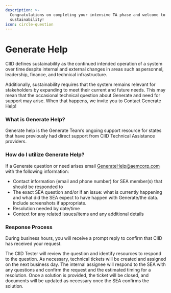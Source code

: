 ```yaml
---
description: >-
  Congratulations on completing your intensive TA phase and welcome to
  sustainability!
icon: circle-question
---
```


# Generate Help

CIID defines sustainability as the continued intended operation of a system over time despite internal and external changes in areas such as personnel, leadership, finance, and technical infrastructure.​&#x20;

Additionally, sustainability requires that the system remains relevant for stakeholders by expanding to meet their current and future needs. This may mean that the occasional technical question about Generate and need for support may arise. When that happens, we invite you to Contact Generate Help!&#x20;

### What is Generate Help?&#x20;

Generate help is the Generate Team’s ongoing support resource for states that have previously had direct support from CIID Technical Assistance providers. &#x20;

### How do I utilize Generate Help?&#x20;

If a Generate question or need arises email [GenerateHelp@aemcorp.com](mailto:GenerateHelp@aemcorp.com) with the following information:&#x20;

* Contact information (email and phone number) for SEA member(s) that should be responded to&#x20;
* The exact SEA question and/or if an issue: what is currently happening and what did the SEA expect to have happen with Generate/the data. Include screenshots if appropriate.&#x20;
* Resolution needed by date/time&#x20;
* Context for any related issues/items and any additional details&#x20;

### Response Process&#x20;

During business hours, you will receive a prompt reply to confirm that CIID has received your request. &#x20;

The CIID Tester will review the question and identify resources to respond to the question. As necessary, technical tickets will be created and assigned on the next business day. The internal assignee will respond to the SEA with any questions and confirm the request and the estimated timing for a resolution. Once a solution is provided, the ticket will be closed, and documents will be updated as necessary once the SEA confirms the solution. &#x20;
